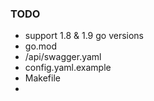 ### TODO

* support 1.8 & 1.9 go versions
* go.mod
* /api/swagger.yaml
* config.yaml.example
* Makefile
*  
